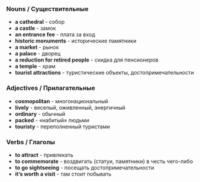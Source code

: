 ### Nouns / Существительные

- **a cathedral** - собор
- **a castle** - замок
- **an entrance fee** - плата за вход
- **historic monuments** - исторические памятники
- **a market** - рынок
- **a palace** - дворец
- **a reduction for retired people** - скидка для пенсионеров
- **a temple** - храм
- **tourist attractions** - туристические объекты, достопримечательности

### Adjectives / Прилагательные

- **cosmopolitan** - многонациональный
- **lively** - веселый, оживленный, энергичный
- **ordinary** - обычный
- **packed** - «набитый» людьми
- **touristy** - переполненный туристами

### Verbs / Глаголы

- **to attract** - привлекать
- **to commemorate** - воздвигать (статуи, памятники) в честь чего-либо
- **to go sightseeing** - посещать достопримечательности
- **it’s worth a visit** - там стоит побывать
